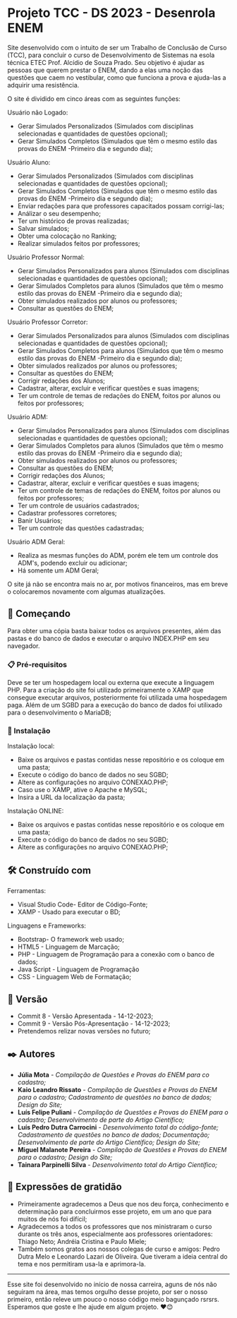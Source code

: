 # Projeto TCC - DS 2023 - Desenrola ENEM

Site desenvolvido com o intuito de ser um Trabalho de Conclusão de Curso (TCC), para concluir o curso de Desenvolvimento de Sistemas na esola técnica ETEC Prof. Alcídio de Souza Prado. Seu objetivo é ajudar as pessoas que querem prestar o ENEM, dando a elas uma noção das questões que caem no vestibular, como que funciona a prova e ajuda-las a adquirir uma resistência.

O site é dividido em cinco áreas com as seguintes funções:

Usuário não Logado:
* Gerar Simulados Personalizados (Simulados com disciplinas selecionadas e quantidades de questões opcional);
* Gerar Simulados Completos (Simulados que têm o mesmo estilo das provas do ENEM -Primeiro dia e segundo dia);

Usuário Aluno:
* Gerar Simulados Personalizados (Simulados com disciplinas selecionadas e quantidades de questões opcional);
* Gerar Simulados Completos (Simulados que têm o mesmo estilo das provas do ENEM -Primeiro dia e segundo dia);
* Enviar redações para que professores capacitados possam corrigi-las;
* Análizar o seu desempenho;
* Ter um histórico de provas realizadas;
* Salvar simulados;
* Obter uma colocação no Ranking;
* Realizar simulados feitos por professores;

Usuário Professor Normal:
* Gerar Simulados Personalizados para alunos (Simulados com disciplinas selecionadas e quantidades de questões opcional);
* Gerar Simulados Completos para alunos (Simulados que têm o mesmo estilo das provas do ENEM -Primeiro dia e segundo dia);
* Obter simulados realizados por alunos ou professores;
* Consultar as questões do ENEM;

Usuário Professor Corretor:
* Gerar Simulados Personalizados para alunos (Simulados com disciplinas selecionadas e quantidades de questões opcional);
* Gerar Simulados Completos para alunos (Simulados que têm o mesmo estilo das provas do ENEM -Primeiro dia e segundo dia);
* Obter simulados realizados por alunos ou professores;
* Consultar as questões do ENEM;
* Corrigir redações dos Alunos;
* Cadastrar, alterar, excluir e verificar questões e suas imagens;
* Ter um controle de temas de redações do ENEM, foitos por alunos ou feitos por professores;

Usuário ADM:
* Gerar Simulados Personalizados para alunos (Simulados com disciplinas selecionadas e quantidades de questões opcional);
* Gerar Simulados Completos para alunos (Simulados que têm o mesmo estilo das provas do ENEM -Primeiro dia e segundo dia);
* Obter simulados realizados por alunos ou professores;
* Consultar as questões do ENEM;
* Corrigir redações dos Alunos;
* Cadastrar, alterar, excluir e verificar questões e suas imagens;
* Ter um controle de temas de redações do ENEM, foitos por alunos ou feitos por professores;
* Ter um controle de usuários cadastrados;
* Cadastrar professores corretores;
* Banir Usuários;
* Ter um controle das questões cadastradas;

Usuário ADM Geral:
* Realiza as mesmas funções do ADM, porém ele tem um controle dos ADM's, podendo excluir ou adicionar;
* Há somente um ADM Geral;

O site já não se encontra mais no ar, por motivos financeiros, mas em breve o colocaremos novamente com algumas atualizações.

## 🚀 Começando

Para obter uma cópia basta baixar todos os arquivos presentes, além das pastas e do banco de dados e executar o arquivo INDEX.PHP em seu navegador.


### 📋 Pré-requisitos

Deve se ter um hospedagem local ou externa que execute a linguagem PHP. Para a criação do site foi utilizado primeiramente o XAMP que consegue executar arquivos, posteriormente foi utilizada uma hospedagem paga. Além de um SGBD para a execução do banco de dados foi utilixado para o desenvolvimento o MariaDB;


### 🔧 Instalação

Instalação local:
* Baixe os arquivos e pastas contidas nesse repositório e os coloque em uma pasta;
* Execute o código do banco de dados no seu SGBD;
* Altere as configurações no arquivo CONEXAO.PHP;
* Caso use o XAMP, ative o Apache e MySQL;
* Insira a URL da localização da pasta;

Instalação ONLINE:
* Baixe os arquivos e pastas contidas nesse repositório e os coloque em uma pasta;
* Execute o código do banco de dados no seu SGBD;
* Altere as configurações no arquivo CONEXAO.PHP;

## 🛠️ Construído com

Ferramentas:
* Visual Studio Code- Editor de Código-Fonte;
* XAMP - Usado para executar o BD;

Linguagens e Frameworks:
* Bootstrap- O framework web usado;
* HTML5 - Linguagem de Marcação;
* PHP - Linguagem de Programação para a conexão com o banco de dados;
* Java Script - Linguagem de Programação
* CSS - Linguagem Web de Formatação;


## 📌 Versão

* Commit 8 - Versão Apresentada - 14-12-2023;
* Commit 9 - Versão Pós-Apresentação - 14-12-2023;
* Pretendemos relizar novas versões no futuro;

## ✒️ Autores

* **Júlia Mota** - *Compilação de Questões e Provas do ENEM para co cadastro;*
* **Kaio Leandro Rissato** - *Compilação de Questões e Provas do ENEM para o cadastro; Cadastramento de questões no banco de dados; Design do Site;*
* **Luís Felipe Puliani** - *Compilação de Questões e Provas do ENEM para o cadastro; Desenvolvimento de parte do Artigo Científico;*
* **Luís Pedro Dutra Carrocini** - *Desenvolvimento total do código-fonte; Cadastramento de questões no banco de dados; Documentação; Desenvolvimento de parte do Artigo Científico; Design do Site;*
* **Miguel Malanote Pereira** - *Compilação de Questões e Provas do ENEM para o cadastro; Design do Site;*
* **Tainara Parpinelli Silva** - *Desenvolvimento total do Artigo Científico;*


## 🎁 Expressões de gratidão

* Primeiramente agradecemos a Deus que nos deu força, conhecimento e determinação para concluirmos esse projeto, em um ano que para muitos de nós foi difícil;
* Agradecemos a todos os professores que nos ministraram o curso durante os três anos, especialmente aos professores orientadores: Thiago Neto; Andréia Cristina e Paulo Miele;
* Também somos gratos aos nossos colegas de curso e amigos: Pedro Dutra Melo e Leonardo Lazari de Oliveira. Que tiveram a ideia central do tema e nos permitiram usa-la e aprimora-la.


---
Esse site foi desenvolvido no início de nossa carreira, aguns de nós não seguiram na área, mas temos orgulho desse projeto, por ser o nosso primeiro, então releve um pouco o nosso código meio bagunçado rsrsrs. 
Esperamos que goste e lhe ajude em algum projeto. ❤️😊
